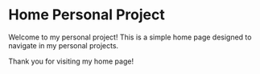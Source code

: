 # Home Personal Project

Welcome to my personal project! This is a simple home page designed to navigate in my personal projects.

Thank you for visiting my home page!
